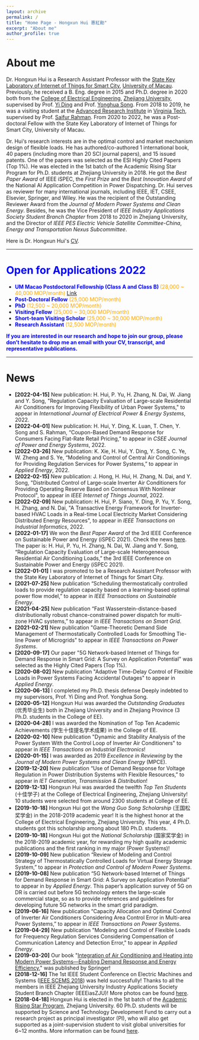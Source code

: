 ```yaml
---
layout: archive
permalink: /
title: "Home Page - Hongxun Hui 惠紅勛"
excerpt: "About me"
author_profile: true
---
```






# About me

Dr. Hongxun Hui is a Research Assistant Professor with the [State Key Laboratory of Internet of Things for Smart City](https://skliotsc.um.edu.mo/), [University of Macau](https://www.um.edu.mo/). Previously, he received a B. Eng. degree in 2015 and Ph.D. degree in 2020 both from the [College of Electrical Engineering](http://ee.zju.edu.cn/index.php), [Zhejiang University](https://www.zju.edu.cn/), supervised by Prof. [Yi Ding](https://person.zju.edu.cn/en/110) and Prof. [Yonghua Song](https://rto.um.edu.mo/biography/). From 2018 to 2019, he was a visiting student at the [Advanced Research Institute](https://ari.vt.edu/ari_people/hongxun_hui.html) in [Virginia Tech](https://vt.edu/), supervised by Prof. [Saifur Rahman](http://www.saifurrahman.org/). From 2020 to 2022, he was a Post-doctoral Fellow with the State Key Laboratory of Internet of Things for Smart City, University of Macau. 

Dr. Hui‘s research interests are in the optimal control and market mechanism design of flexible loads. He has authored/co-authored 1 international book, 40 papers (including more than 20 SCI journal papers), and 15 issued patents. One of the papers was selected as the ESI Highly Cited Papers (Top 1%).  He was elected in the 1st batch of the Academic Rising Star Program for Ph.D. students at Zhejiang University in 2018. He got the *Best Paper Award* of IEEE iSPEC, the *First Prize* and the *Best Innovation Award* of the National AI Application Competition in Power Dispatching. Dr. Hui serves as reviewer for many international journals, including IEEE, IET, CSEE, Elsevier, Springer, and Wiley. He was the recipient of the Outstanding Reviewer Award from the *Journal of Modern Power Systems and Clean Energy*. Besides, he was the Vice President of *IEEE Industry Applications Society Student Branch Chapter* from 2018 to 2020 in Zhejiang University, and the Director of *IEEE PES Electric Vehicle Satellite Committee-China*, *Energy and Transportation Nexus Subcommittee*. 

Here is Dr. Hongxun Hui's [CV](https://huihongxun.github.io/files/CV/HongxunHui_CV20220428.pdf).



------

# <font color='blue'>Open for Applications 2022</font>

- **<font color='blue'>UM Macao Postdoctoral Fellowship (Class A and Class B) </font>** <font color='orange'>(28,000 ~ 40,000 MOP/month)</font> [Link](http://muchong.com/t-15097760-1) 
- **<font color='blue'>Post-Doctoral Fellow</font>** <font color='orange'>(25,000 MOP/month)</font>
- **<font color='blue'>PhD</font>** <font color='orange'>(12,500 ~ 20,000 MOP/month)</font>
- **<font color='blue'>Visiting Fellow</font>** <font color='orange'>(25,000 ~ 30,000 MOP/month)</font>
- **<font color='blue'>Short-team Visiting Scholar</font>** <font color='orange'>(25,000 ~ 30,000 MOP/month)</font>
- **<font color='blue'>Research Assistant</font>** <font color='orange'>(12,500 MOP/month)</font>

**<font color='blue'>If you are interested in our research and hope to join our group, please don’t hesitate to drop me an email with your CV, transcript, and representative publications.</font>**





------

News
======
- **[2022-04-15]**  New publication: H. Hui, P. Yu, H. Zhang, N. Dai, W. Jiang and Y. Song, "Regulation Capacity Evaluation of Large-scale Residential Air Conditioners for Improving Flexibility of Urban Power Systems," to appear in *International Journal of Electrical Power & Energy Systems*, 2022.
- **[2022-04-01]**  New publication: H. Hui, Y. Ding, K. Luan, T. Chen, Y. Song and S. Rahman, “Coupon-Based Demand Response for Consumers Facing Flat-Rate Retail Pricing,” to appear in *CSEE Journal of Power and Energy Systems*, 2022.
- **[2022-03-26]**  New publication: K. Xie, H. Hui, Y. Ding, Y. Song, C. Ye, W. Zheng and S. Ye, “Modeling and Control of Central Air Conditionings for Providing Regulation Services for Power Systems,” to appear in *Applied Energy*, 2022.
- **[2022-02-15]**  New publication: J. Hong, H. Hui, H. Zhang, N. Dai, and Y. Song, "Distributed Control of Large-scale Inverter Air Conditioners for Providing Operating Reserve Based on Consensus With Nonlinear Protocol", to appear in *IEEE Internet of Things Journal*, 2022.
- **[2022-02-09]**  New publication: H. Hui, P. Siano, Y. Ding, P. Yu, Y. Song, H. Zhang, and N. Dai, "A Transactive Energy Framework for Inverter-based HVAC Loads in a Real-time Local Electricity Market Considering Distributed Energy Resources", to appear in *IEEE Transactions on Industrial Informatics*, 2022.
-  **[2022-01-17]**  We won the *Best Paper Award* of the 3rd IEEE Conference on Sustainable Power and Energy (iSPEC 2021).  Check the news [here](https://skliotsc.um.edu.mo/um-scholar-wins-best-paper-award-of-the-3rd-ieee-conference-on-sustainable-power-and-energy/). The paper is: H. Hui, P. Yu, H. Zhang, N. Dai, W. Jiang and Y. Song, “Regulation Capacity Evaluation of Large-scale Heterogeneous Residential Air Conditioning Loads,” the 3rd IEEE Conference on Sustainable Power and Energy (iSPEC 2021).  <!--[Editing a markdown file for a talk](/images/2021_iSPEC_BestPaper.png) -->
-  **[2022-01-01]** I was promoted to be a Research Assistant Professor with the State Key Laboratory of Internet of Things for Smart City.
-  **[2021-07-25]** New publication “Scheduling thermostatically controlled loads to provide regulation capacity based on a learning-based optimal power flow model,” to appear in *IEEE Transactions on Sustainable Energy*.
-  **[2021-04-25]** New publication “Fast Wasserstein-distance-based distributionally robust chance-constrained power dispatch for multi-zone HVAC systems,” to appear in *IEEE Transactions on Smart Grid*.
- **[2021-02-21]**  New publication "Game-Theoretic Demand Side Management of Thermostatically Controlled Loads for Smoothing Tie-line Power of Microgrids" to appear in *IEEE Transactions on Power Systems*.
- **[2020-09-17]**  Our paper "5G Network-based Internet of Things for Demand Response in Smart Grid: A Survey on Application Potential" was selected as the Highly Cited Papers (Top 1%).
- **[2020-08-02]**  New publication "Adaptive Time-Delay Control of Flexible Loads in Power Systems Facing Accidental Outages" to appear in *Applied Energy*.
- **[2020-06-13]**  I completed my Ph.D. thesis defense Deeply indebted to my supervisors, Prof. Yi Ding and Prof. Yonghua Song.
- **[2020-05-12]**  Hongxun Hui was awarded the *Outstanding Graduates* (优秀毕业生) both in Zhejiang University and in Zhejiang Province (3 Ph.D. students in the College of EE).
- **[2020-04-28]**  I was awarded the Nomination of Top Ten Academic Achievements (学生十佳提名学术成果) in the College of EE.
- **[2020-02-10]** New publication "Dynamic and Stability Analysis of the Power System With the Control Loop of Inverter Air Conditioners" to appear in *IEEE Transactions on Industrial Electronics*!
- **[2020-01-15]** I was awarded as 2019 *Excellence in Reviewing* by the *Journal of Modern Power Systems and Clean Energy* (MPCE).  
- **[2019-12-20]** New publication “Use of Demand Response for Voltage Regulation in Power Distribution Systems with Flexible Resources,” to appear in *IET Generation, Transmission & Distribution*! 
- **[2019-12-13]** Hongxun Hui was awarded the twelfth *Top Ten Students* (十佳学子) at the College of Electrical Engineering, Zhejiang University! 10 students were selected from around 2300 students at College of EE.
- **[2019-10-18]** Hongxun Hui got the *Wang Guo Song Scholarship* (王国松奖学金)  in the 2018-2019 academic year! It is the highest honor at the College of Electrical Engineering, Zhejiang University. This year, 4 Ph.D. students got this scholarship among about 180 Ph.D. students.
- **[2019-10-18]** Hongxun Hui got the *National Scholarship* (国家奖学金) in the 2018-2019 academic year, for rewarding my high quality academic publications and the first ranking in my major (Power Systems)!
- **[2019-10-09]** New publication “Review of Modeling and Control Strategy of Thermostatically Controlled Loads for Virtual Energy Storage System,” to appear in *Protection and Control of Modern Power Systems*. 
- **[2019-10-08]** New publication “5G Network-based Internet of Things for Demand Response in Smart Grid: A Survey on Application Potential” to appear in by *Applied Energy*. This paper’s application survey of 5G on DR is carried out before 5G technology enters the large-scale commercial stage, so as to provide references and guidelines for developing future 5G networks in the smart grid paradigm. <!-- ![Editing a markdown file for a talk](/images/5G_Review_Paper.png)-->
- **[2019-06-16]** New publication “Capacity Allocation and Optimal Control of Inverter Air Conditioners Considering Area Control Error in Multi-area Power Systems,” to appear in *IEEE Transactions on Power Systems*.
- **[2019-04-29]** New publication "Modeling and Control of Flexible Loads for Frequency Regulation Services Considering Compensation of Communication Latency and Detection Error," to appear in *Applied Energy*. 
- **[2019-03-20]** Our book "[Integration of Air Conditioning and Heating into Modern Power Systems—Enabling Demand Response and Energy Efficiency](https://link.springer.com/book/10.1007%2F978-981-13-6420-4)," was published by Springer! <!--![Editing a markdown file for a talk](/images/2019_Book_IntegrationOfAirConditioningAn.png)-->
- **[2018-12-16]** The 1st IEEE Student Conference on Electric Machines and Systems ([IEEE SCEMS 2018](https://ias.ieee.org/images/files/CMD/2018/2018-03-25_IEEE_SCEMS__.DOCX.pdf)) was held successfully! Thanks to all the members in IEEE Zhejiang University Industry Applications Society Student Branch Chapter (IEEEiasZJU)! More photos can be found [here](https://mp.weixin.qq.com/s/7qj0Jz9xPQ3u-9jm9_MAkQ).
- **[2018-04-18]** Hongxun Hui is elected in the 1st batch of the [Academic Rising Star Program](http://grs.zju.edu.cn/redir.php?catalog_id=16313&object_id=139983), Zhejiang University. 60 Ph.D. students will be supported by Science and Technology Development Fund to carry out a research project as principal investigator (PI), who will also get supported as a joint-supervision student to visit global universities for 6~12 months. More information can be found [here](http://grs.zju.edu.cn/redir.php?catalog_id=16313&object_id=122176).




